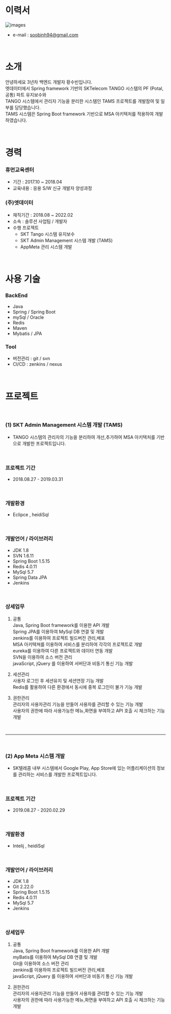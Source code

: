 # 이력서
![images](images/사진.jpeg)

- e-mail : soobinh94@gmail.com
<br/>

# 소개

안녕하세요 3년차 백엔드 개발자 황수빈입니다.   
엣데이터에서 Spring framework 기반의 SKTelecom TANGO 시스템의 PF (Potal,공통) 파트 유지보수와   
TANGO 시스템에서 관리자 기능을 분리한 시스템인 TAMS 프로젝트를 개발참여 및 일부를 담당했습니다.   
TAMS 시스템은 Spring Boot framework 기반으로 MSA 아키텍처를 적용하여 개발하였습니다.   

<br/>

# 경력

### 휴먼교육센터   
- 기간 : 2017.10 ~ 2018.04
- 교육내용 : 응용 S/W 신규 개발자 양성과정   

### (주)엣데이터
- 재직기간 : 2018.08 ~ 2022.02
- 소속 : 솔루션 사업팀 / 개발자
- 수행 프로젝트
   + SKT Tango 시스템 유지보수
   + SKT Admin Management 시스템 개발 (TAMS)
   + AppMeta 관리 시스템 개발

<br/>

# 사용 기술

### BackEnd

- Java
- Spring / Spring Boot
- mySql / Oracle
- Redis
- Maven
- Mybatis / JPA   

### Tool

- 버전관리 : git / svn
- CI/CD : zenkins / nexus

<br/>

# 프로젝트

<br/>

### (1) SKT Admin Management 시스템 개발 (TAMS)   
- TANGO 시스템의 관리자의 기능을 분리하여 개선,추가하여 MSA 아키텍처를 기반으로 개발한 프로젝트입니다.   

<br/>

### 프로젝트 기간   
- 2018.08.27 - 2019.03.31   

<br/>

### 개발환경   
- Eclipce , heidiSql   

<br/>

### 개발언어 / 라이브러리
- JDK 1.8 
- SVN 1.6.11
- Spring Boot 1.5.15
- Redis 4.0.11   
- MySql 5.7
- Spring Data JPA
- Jenkins

<br/>

### 상세업무
1. 공통   
Java, Spring Boot framework를 이용한 API 개발   
Spring JPA를 이용하여 MySql DB 연결 및 개발   
zenkins를 이용하여 프로젝트 빌드버전 관리,배포   
MSA 아키텍쳐를 이용하여 서비스를 분리하여 각각의 프로젝트로 개발   
eureka를 이용하여 다른 프로젝트와 데이터 연동 개발   
SVN을 이용하여 소스 버전 관리   
javaScript, jQuery 를 이용하여 서버단과 비동기 통신 기능 개발   

2. 세션관리   
사용자 로그인 후 세션유지 및 세션연장 기능 개발   
Redis를 활용하여 다른 환경에서 동시에 중복 로그인이 불가 기능 개발   

3. 권한관리   
관리자의 사용자관리 기능을 만들어 사용자를 관리할 수 있는 기능 개발   
사용자의 권한에 따라 사용가능한 메뉴,화면을 부여하고 API 호출 시 체크하는 기능 개발   


<br/>

***

<br/>

### (2) App Meta 시스템 개발   
-  SK텔레콤 내부 시스템에서 Google Play, App Store에 있는 어플리케이션의 정보를 관리하는 서비스를 개발한 프로젝트입니다.   

<br/>

### 프로젝트 기간   
- 2019.08.27 - 2020.02.29   

<br/>

### 개발환경   
- Intelij , heidiSql   

<br/>

### 개발언어 / 라이브러리
- JDK 1.8
- Git 2.22.0
- Spring Boot 1.5.15   
- Redis 4.0.11   
- MySql 5.7   
- Jenkins   

<br/>

### 상세업무

1. 공통   
Java, Spring Boot framework를 이용한 API 개발   
myBatis를 이용하여 MySql DB 연결 및 개발   
Git을 이용하여 소스 버전 관리   
zenkins를 이용하여 프로젝트 빌드버전 관리,배포   
javaScript, jQuery 를 이용하여 서버단과 비동기 통신 기능 개발   

2. 권한관리   
관리자의 사용자관리 기능을 만들어 사용자를 관리할 수 있는 기능 개발   
사용자의 권한에 따라 사용가능한 메뉴,화면을 부여하고 API 호출 시 체크하는 기능 개발   
